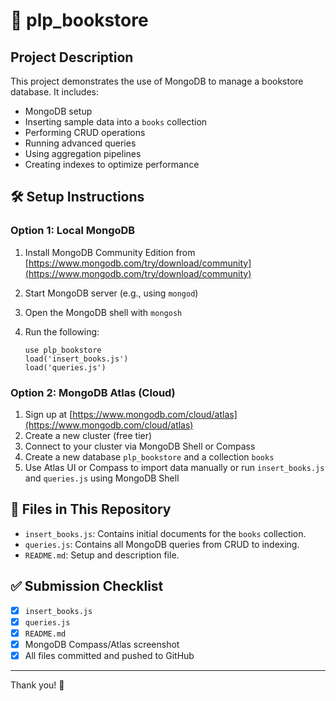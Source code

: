 # 📘 plp\_bookstore

## Project Description

This project demonstrates the use of MongoDB to manage a bookstore database. It includes:

* MongoDB setup
* Inserting sample data into a `books` collection
* Performing CRUD operations
* Running advanced queries
* Using aggregation pipelines
* Creating indexes to optimize performance

## 🛠️ Setup Instructions

### Option 1: Local MongoDB

1. Install MongoDB Community Edition from [https://www.mongodb.com/try/download/community](https://www.mongodb.com/try/download/community)
2. Start MongoDB server (e.g., using `mongod`)
3. Open the MongoDB shell with `mongosh`
4. Run the following:

   ```
   use plp_bookstore
   load('insert_books.js')
   load('queries.js')
   ```

### Option 2: MongoDB Atlas (Cloud)

1. Sign up at [https://www.mongodb.com/cloud/atlas](https://www.mongodb.com/cloud/atlas)
2. Create a new cluster (free tier)
3. Connect to your cluster via MongoDB Shell or Compass
4. Create a new database `plp_bookstore` and a collection `books`
5. Use Atlas UI or Compass to import data manually or run `insert_books.js` and `queries.js` using MongoDB Shell

## 📂 Files in This Repository

* `insert_books.js`: Contains initial documents for the `books` collection.
* `queries.js`: Contains all MongoDB queries from CRUD to indexing.
* `README.md`: Setup and description file.

## ✅ Submission Checklist

* [x] `insert_books.js`
* [x] `queries.js`
* [x] `README.md`
* [x] MongoDB Compass/Atlas screenshot
* [x] All files committed and pushed to GitHub

---

Thank you! 🎯
